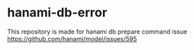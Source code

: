 # hanami-db-error
This repository is made for hanami db prepare command issue
https://github.com/hanami/model/issues/595
